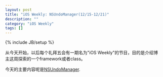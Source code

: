 ```yaml
---
layout: post
title: "iOS Weekly: NSUndoManager(12/15-12/21)"
description: ""
category: "iOS Weekly"
tags: []
---
```

{% include JB/setup %}

从今天开始，以后每个礼拜五会有一期名为"iOS Weekly"的节目，目的是介绍博主这周探索的一个framework或者class。

今天的主要内容呢是[NSUndoManager]().
